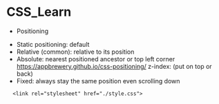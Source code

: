 # CSS_Learn
- Positioning
+ Static positioning: default
+ Relative (common): relative to its position
+ Absolute: nearest positioned ancestor or top left corner
https://appbrewery.github.io/css-positioning/
z-index: (put on top or back)
+ Fixed: always stay the same position even scrolling down

```
  <link rel="stylesheet" href="./style.css">
```
